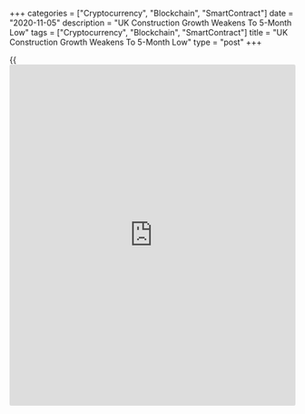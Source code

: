 +++
categories = ["Cryptocurrency", "Blockchain", "SmartContract"]
date = "2020-11-05"
description = "UK Construction Growth Weakens To 5-Month Low"
tags = ["Cryptocurrency", "Blockchain", "SmartContract"]
title = "UK Construction Growth Weakens To 5-Month Low"
type = "post"
+++

{{<iframe id="large-banner" src="https://www.bounty.group/#slide=10.0" width="100%" height="600" scrolling="no" style="border: 0px solid rgb(216, 221, 230); border-radius: 3px;">}}

The UK construction sector logged a sustained recovery in October but
the pace of expansion weakened to the slowest in five months, survey
results from IHS Markit showed Thursday.

The Chartered Institute of Procurement & Supply construction Purchasing
Managers' Index dropped to 53.1 in October from 56.8 in September.
Nonetheless, the sector has expanded since June.

Tim Moore, economics director at IHS Markit, said the construction
sector was a bright spot in an otherwise gloomy month for the UK
[economy][1] during October.

Among major sectors, house building was by far the best-performing area
of construction activity in October though the pace of recovery eased
only slightly.

Commercial activity also expanded but at the slowest rate in five
months. Meanwhile, civil engineering activity contracted for the third
month running.

For comments and feedback [contact](https://www.playgroundfx.com/contact/): editorial@rtt[news](https://www.letsplayfx.com/blog/forex-news-website/).com

[Economic News][1]

 **What parts of the world are seeing the best (and worst) economic
performances lately? Click[here][2] to check out our [Econ Scorecard][2]
and find out! See up-to-the-moment [ranking](https://www.playgroundfx.com/blog/crypto-exchange-ranking/)s for the best and worst
performers in [GDP][3], [unemployment rate][4], [inflation][2] and much
more.**

   1. www.rtt[news](https://www.letsplayfx.com/blog/forex-news-website/).com/Content/EconomicNews.aspx
   2. www.rtt[news](https://www.letsplayfx.com/blog/forex-news-website/).com/economic-scorecard/world-rank/CPI/highest-performance.aspx
   3. www.rtt[news](https://www.letsplayfx.com/blog/forex-news-website/).com/economic-scorecard/world-rank/GDP/highest-performance.aspx
   4. www.rtt[news](https://www.letsplayfx.com/blog/forex-news-website/).com/economic-scorecard/world-rank/unemployment-rate/lowest-performance.aspx